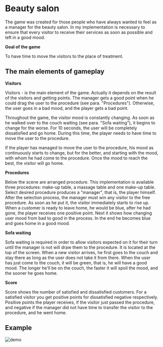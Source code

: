 Beauty salon
======

The game was created for those people who have always wanted to feel as a manager for the beauty salon. In my implementation is necessary to ensure that every visitor to receive their services as soon as possible and left in a good mood.

**Goal of the game**

To have time to move the visitors to the place of treatment.

The main elements of gameplay
----

**Visitors**

Visitors - is the main element of the game. Actually it depends on the result of the visitors and getting points. The manager gets a good point when he could drag the user to the procedure (see para. "Procedures"). Otherwise, the user goes in a bad mood, and the player gets a bad point.

Throughout the game, the visitor mood is constantly changing. As soon as he walked over to the couch waiting (see para. "Sofa waiting"), it begins to change for the worse. For 10 seconds, the user will be completely dissatisfied and go home. During this time, the player needs to have time to move the user to the procedure. 

If the player has managed to move the user to the procedure, his mood as continuously starts to change, but for the better, and starting with the mood, with whom he had come to the procedure. Once the mood to reach the best, the visitor will go home.

**Procedures**

Below the scene are arranged procedure. This implementation is available three procedures: make-up table, a massage table and one make-up table. Select desired procedure produces a "manager", that is, the player himself.
After the selection process, the manager must win any visitor to the free procedure. As soon as he put it, the visitor immediately starts to rise up. When a customer is ready to leave home, he would be blue, after he had gone, the player receives one positive point.
Next it shows how changing user mood from bad to good in the process. In the end he becomes blue and goes home in a good mood.

**Sofa waiting**

Sofa waiting is required in order to allow visitors expected on it for their turn until the manager is not will draw them to the procedure. It is located at the top of the screen. When a new visitor arrives, he first goes to the couch and stay there as long as the user does not take it from there. When the user has just come to the couch, it will be green, that is, he will have a good mood. The longer he'll be on the couch, the faster it will spoil the mood, and the sooner he goes home.

**Score**

Score shows the number of satisfied and dissatisfied customers. For a satisfied visitor you get positive points for dissatisfied negative respectively. Positive points the player receives, if the visitor just passed the procedure, and negative if the manager did not have time to transfer the visitor to the procedure, and he went home.

Example
-------

![demo](demo.gif)